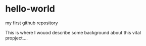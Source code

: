 # hello-world
my first github repository

This is where I wouod describe some background about this vital propject....
